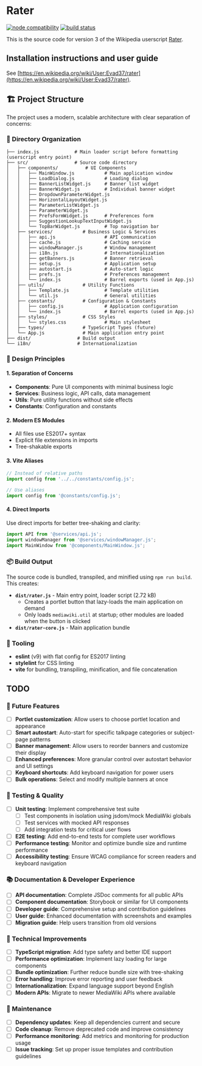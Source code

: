 # Rater

<a href="https://nodejs.org/en/about/previous-releases"><img src="https://img.shields.io/node/v/22" alt="node compatibility"></a>
<a href="https://github.com/In1quity/rater/actions/workflows/ci.yml"><img src="https://github.com/In1quity/rater/actions/workflows/ci.yml/badge.svg?branch=master" alt="build status"></a>

This is the source code for version 3 of the Wikipedia userscript [Rater](https://en.wikipedia.org/wiki/User:Evad37/rater).

## Installation instructions and user guide
See [https://en.wikipedia.org/wiki/User:Evad37/rater](https://en.wikipedia.org/wiki/User:Evad37/rater).

## 🏗️ Project Structure

The project uses a modern, scalable architecture with clear separation of concerns:

### 📁 Directory Organization

```
├── index.js             # Main loader script before formatting (userscript entry point)
├── src/                 # Source code directory
│   ├── components/          # UI Components
│   │   ├── MainWindow.js           # Main application window
│   │   ├── LoadDialog.js           # Loading dialog
│   │   ├── BannerListWidget.js     # Banner list widget
│   │   ├── BannerWidget.js         # Individual banner widget
│   │   ├── DropdownParameterWidget.js
│   │   ├── HorizontalLayoutWidget.js
│   │   ├── ParameterListWidget.js
│   │   ├── ParameterWidget.js
│   │   ├── PrefsFormWidget.js      # Preferences form
│   │   ├── SuggestionLookupTextInputWidget.js
│   │   └── TopBarWidget.js         # Top navigation bar
│   ├── services/           # Business Logic & Services
│   │   ├── api.js                  # API communication
│   │   ├── cache.js                # Caching service
│   │   ├── windowManager.js        # Window management
│   │   ├── i18n.js                 # Internationalization
│   │   ├── getBanners.js           # Banner retrieval
│   │   ├── setup.js                # Application setup
│   │   ├── autostart.js            # Auto-start logic
│   │   ├── prefs.js                # Preferences management
│   │   └── index.js                # Barrel exports (used in App.js)
│   ├── utils/              # Utility Functions
│   │   ├── Template.js             # Template utilities
│   │   └── util.js                 # General utilities
│   ├── constants/          # Configuration & Constants
│   │   ├── config.js               # Application configuration
│   │   └── index.js                # Barrel exports (used in App.js)
│   ├── styles/             # CSS Styles
│   │   └── styles.css              # Main stylesheet
│   ├── types/              # TypeScript Types (future)
│   └── App.js              # Main application entry point
├── dist/                 # Build output
└── i18n/                 # Internationalization
```

### 🎯 Design Principles

#### 1. **Separation of Concerns**
- **Components**: Pure UI components with minimal business logic
- **Services**: Business logic, API calls, data management
- **Utils**: Pure utility functions without side effects
- **Constants**: Configuration and constants

#### 2. **Modern ES Modules**
- All files use ES2017+ syntax
- Explicit file extensions in imports
- Tree-shakable exports

#### 3. **Vite Aliases**
```javascript
// Instead of relative paths
import config from '../../constants/config.js';

// Use aliases
import config from '@constants/config.js';
```

#### 4. **Direct Imports**
Use direct imports for better tree-shaking and clarity:
```javascript
import API from '@services/api.js';
import windowManager from '@services/windowManager.js';
import MainWindow from '@components/MainWindow.js';
```

### 📦 Build Output

The source code is bundled, transpiled, and minified using `npm run build`. This creates:

- **`dist/rater.js`** - Main entry point, loader script (2.72 kB)
  - Creates a portlet button that lazy-loads the main application on demand
  - Only loads `mediawiki.util` at startup; other modules are loaded when the button is clicked
- **`dist/rater-core.js`** - Main application bundle

### 🔧 Tooling
- **eslint** (v9) with flat config for ES2017 linting
- **stylelint** for CSS linting
- **vite** for bundling, transpiling, minification, and file concatenation

## TODO

### 🚀 Future Features
- [ ] **Portlet customization**: Allow users to choose portlet location and appearance
- [ ] **Smart autostart**: Auto-start for specific talkpage categories or subject-page patterns
- [ ] **Banner management**: Allow users to reorder banners and customize their display
- [ ] **Enhanced preferences**: More granular control over autostart behavior and UI settings
- [ ] **Keyboard shortcuts**: Add keyboard navigation for power users
- [ ] **Bulk operations**: Select and modify multiple banners at once

### 🧪 Testing & Quality
- [ ] **Unit testing**: Implement comprehensive test suite
  - [ ] Test components in isolation using jsdom/mock MediaWiki globals
  - [ ] Test services with mocked API responses
  - [ ] Add integration tests for critical user flows
- [ ] **E2E testing**: Add end-to-end tests for complete user workflows
- [ ] **Performance testing**: Monitor and optimize bundle size and runtime performance
- [ ] **Accessibility testing**: Ensure WCAG compliance for screen readers and keyboard navigation

### 📚 Documentation & Developer Experience
- [ ] **API documentation**: Complete JSDoc comments for all public APIs
- [ ] **Component documentation**: Storybook or similar for UI components
- [ ] **Developer guide**: Comprehensive setup and contribution guidelines
- [ ] **User guide**: Enhanced documentation with screenshots and examples
- [ ] **Migration guide**: Help users transition from old versions

### 🔧 Technical Improvements
- [ ] **TypeScript migration**: Add type safety and better IDE support
- [ ] **Performance optimization**: Implement lazy loading for large components
- [ ] **Bundle optimization**: Further reduce bundle size with tree-shaking
- [ ] **Error handling**: Improve error reporting and user feedback
- [ ] **Internationalization**: Expand language support beyond English
- [ ] **Modern APIs**: Migrate to newer MediaWiki APIs where available

### 🐛 Maintenance
- [ ] **Dependency updates**: Keep all dependencies current and secure
- [ ] **Code cleanup**: Remove deprecated code and improve consistency
- [ ] **Performance monitoring**: Add metrics and monitoring for production usage
- [ ] **Issue tracking**: Set up proper issue templates and contribution guidelines
